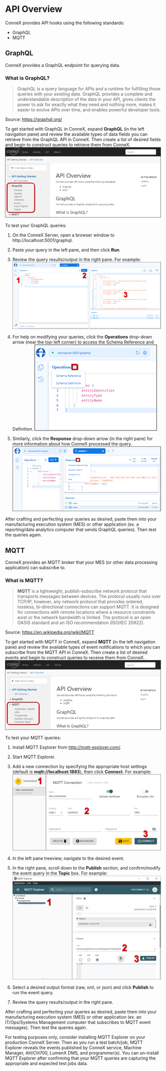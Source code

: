 # API Overview
ConneX provides API hooks using the following standards:

* GraphQL
* MQTT

## GraphQL
ConneX provides a GraphQL endpoint for querying data.

### What is GraphQL?

> GraphQL is a query language for APIs and a runtime for fulfilling those queries with your existing data. GraphQL provides a complete and understandable description of the data in your API, gives clients the power to ask for exactly what they need and nothing more, makes it easier to evolve APIs over time, and enables powerful developer tools.

Source: https://graphql.org/

To get started with GraphQL in ConneX, expand **GraphQL** (in the left navigation pane) and review the available types of data fields you can retrieve from the GraphQL API in ConneX. Then create a list of desired fields and begin to construct queries to retrieve them from ConneX.
![](../images/getting-started/expandGraphQL.png "expand GraphQL in left pane")

To test your GraphQL queries:
1.	On the ConneX Server, open a browser window to http://localhost:5001/graphql.
2.	Paste your query in the left pane, and then click **Run**.
3.	Review the query results/output in the right pane. For example:
![](../images/getting-started/graphQL1.png "Review query results") 

4.	For help on modifying your queries, click the **Operations** drop-down arrow (near the top-left corner) to access the Schema Reference and Definition.
![](../images/getting-started/graphQL2.png "Schema Reference and Definition") 

5.	Similarly, click the **Response** drop-down arrow (in the right pane) for more information about how ConneX processed the query.
![](../images/getting-started/graphQL3.png "Query processing details") 

After crafting and perfecting your queries as desired, paste them into your manufacturing execution system (MES) or other application (ex. a reporting/data analytics computer that sends GraphQL queries). Then test the queries again.

## MQTT
ConneX provides an MQTT broker that your MES (or other data processing application) can subscribe to.

### What is MQTT?

> **MQTT** is a lightweight, publish-subscribe network protocol that transports messages between devices. The protocol usually runs over TCP/IP, however, any network protocol that provides ordered, lossless, bi-directional connections can support MQTT. It is designed for connections with remote locations where a resource constraints exist or the network bandwidth is limited. The protocol is an open OASIS standard and an ISO recommendation (ISO/IEC 20922).

Source: https://en.wikipedia.org/wiki/MQTT

To get started with MQTT in ConneX, expand **MQTT** (in the left navigation pane) and review the available types of event notifications to which you can subscribe from the MQTT API in ConneX. Then create a list of desired events and begin to construct queries to receive them from ConneX.
![](../images/getting-started/expandMqtt.png "expand MQTT in left pane")

To test your MQTT queries:
1.	Install MQTT Explorer from http://mqtt-explorer.com/.
2.	Start MQTT Explorer.
3.  Add a new connection by specifying the appropriate host settings (default is **mqtt://localhost:1883**), then click **Connect**. For example:
![](../images/getting-started/mqtt1.png "Connect to MQTT Host") 

3.	In the left pane treeview, navigate to the desired event.
4.	In the right pane, scroll down to the **Publish** section, and confirm/modify the event query in the **Topic** box. For example:
![](../images/getting-started/mqtt2.png "Confirm event query") 

5.	Select a desired output format (raw, xml, or json) and click **Publish** to run the event query.
6.	Review the query results/output in the right pane.

After crafting and perfecting your queries as desired, paste them into your manufacturing execution system (MES) or other application (ex. an IT/Ops/Systems Management computer that subscribes to MQTT event messages). Then test the queries again.

For testing purposes only, consider installing MQTT Explorer on your production ConneX Server. Then as you run a test batch/job, MQTT Explorer reveals the events published by ConneX service, Machine Manager, AH/CH700, LumenX DMS, and programmer(s). You can un-install MQTT Explorer after confirming that your MQTT queries are capturing the appropriate and expected test jobs data.



